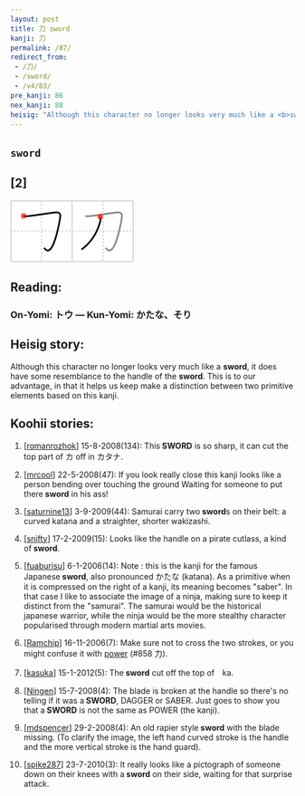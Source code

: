```yaml
---
layout: post
title: 刀 sword
kanji: 刀
permalink: /87/
redirect_from:
 - /刀/
 - /sword/
 - /v4/83/
pre_kanji: 86
nex_kanji: 88
heisig: "Although this character no longer looks very much like a <b>sword</b>, it does have some resemblance to the handle of the <b>sword</b>. This is to our advantage, in that it helps us keep make a distinction between two primitive elements based on this kanji."
---
```


## `sword`

## [2]

<div class="stroke"><img src="../images/E58880.png" /></div>

## Reading:

### On-Yomi: トウ &mdash; Kun-Yomi: かたな、そり

## Heisig story:

Although this character no longer looks very much like a <b>sword</b>, it does have some resemblance to the handle of the <b>sword</b>. This is to our advantage, in that it helps us keep make a distinction between two primitive elements based on this kanji.

## Koohii stories:

1) [<a href="http://kanji.koohii.com/profile/romanrozhok">romanrozhok</a>] 15-8-2008(134): This<strong> SWORD</strong> is so sharp, it can cut the top part of カ off in カタナ.

2) [<a href="http://kanji.koohii.com/profile/mrcool">mrcool</a>] 22-5-2008(47): If you look really close this kanji looks like a person bending over touching the ground Waiting for someone to put there<strong> sword</strong> in his ass!

3) [<a href="http://kanji.koohii.com/profile/saturnine13">saturnine13</a>] 3-9-2009(44): Samurai carry two<strong> sword</strong>s on their belt: a curved katana and a straighter, shorter wakizashi.

4) [<a href="http://kanji.koohii.com/profile/snifty">snifty</a>] 17-2-2009(15): Looks like the handle on a pirate cutlass, a kind of<strong> sword</strong>.

5) [<a href="http://kanji.koohii.com/profile/fuaburisu">fuaburisu</a>] 6-1-2006(14): Note : this is the kanji for the famous Japanese<strong> sword</strong>, also pronounced かたな (katana). As a primitive when it is compressed on the right of a kanji, its meaning becomes &quot;saber&quot;. In that case I like to associate the image of a ninja, making sure to keep it distinct from the &quot;samurai&quot;. The samurai would be the historical japanese warrior, while the ninja would be the more stealthy character popularised through modern martial arts movies.

6) [<a href="http://kanji.koohii.com/profile/Ramchip">Ramchip</a>] 16-11-2006(7): Make sure not to cross the two strokes, or you might confuse it with <a href="../858">power</a> (#858 力).

7) [<a href="http://kanji.koohii.com/profile/kasuka">kasuka</a>] 15-1-2012(5): The<strong> sword</strong> cut off the top of　ka.

8) [<a href="http://kanji.koohii.com/profile/Ningen">Ningen</a>] 15-7-2008(4): The blade is broken at the handle so there&#039;s no telling if it was a<strong> SWORD</strong>, DAGGER or SABER. Just goes to show you that a<strong> SWORD</strong> is not the same as POWER (the kanji).

9) [<a href="http://kanji.koohii.com/profile/mdspencer">mdspencer</a>] 29-2-2008(4): An old rapier style<strong> sword</strong> with the blade missing. (To clarify the image, the left hand curved stroke is the handle and the more vertical stroke is the hand guard).

10) [<a href="http://kanji.koohii.com/profile/spike287">spike287</a>] 23-7-2010(3): It really looks like a pictograph of someone down on their knees with a<strong> sword</strong> on their side, waiting for that surprise attack.

